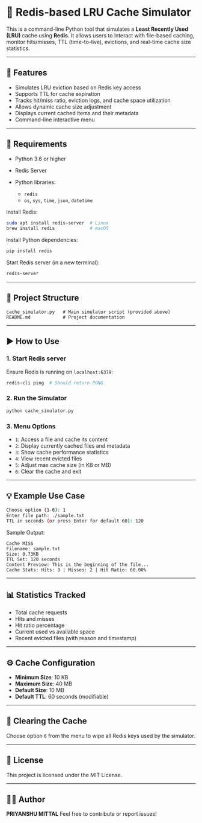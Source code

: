 # 🧠 Redis-based LRU Cache Simulator

This is a command-line Python tool that simulates a **Least Recently Used (LRU)** cache using **Redis**. It allows users to interact with file-based caching, monitor hits/misses, TTL (time-to-live), evictions, and real-time cache size statistics.

---

## 🚀 Features

* Simulates LRU eviction based on Redis key access
* Supports TTL for cache expiration
* Tracks hit/miss ratio, eviction logs, and cache space utilization
* Allows dynamic cache size adjustment
* Displays current cached items and their metadata
* Command-line interactive menu

---

## 🧰 Requirements

* Python 3.6 or higher
* Redis Server
* Python libraries:

  * `redis`
  * `os`, `sys`, `time`, `json`, `datetime`

Install Redis:

```bash
sudo apt install redis-server  # Linux
brew install redis             # macOS
```

Install Python dependencies:

```bash
pip install redis
```

Start Redis server (in a new terminal):

```bash
redis-server
```

---

## 📂 Project Structure

```
cache_simulator.py   # Main simulator script (provided above)
README.md            # Project documentation
```

---

## ▶️ How to Use

### 1. Start Redis server

Ensure Redis is running on `localhost:6379`:

```bash
redis-cli ping  # Should return PONG
```

### 2. Run the Simulator

```bash
python cache_simulator.py
```

### 3. Menu Options

* `1`: Access a file and cache its content
* `2`: Display currently cached files and metadata
* `3`: Show cache performance statistics
* `4`: View recent evicted files
* `5`: Adjust max cache size (in KB or MB)
* `6`: Clear the cache and exit

---

## 💡 Example Use Case

```bash
Choose option (1-6): 1
Enter file path: ./sample.txt
TTL in seconds (or press Enter for default 60): 120
```

Sample Output:

```
Cache MISS
Filename: sample.txt
Size: 0.73KB
TTL Set: 120 seconds
Content Preview: This is the beginning of the file...
Cache Stats: Hits: 3 | Misses: 2 | Hit Ratio: 60.00%
```

---

## 📊 Statistics Tracked

* Total cache requests
* Hits and misses
* Hit ratio percentage
* Current used vs available space
* Recent evicted files (with reason and timestamp)

---

## ⚙️ Cache Configuration

* **Minimum Size**: 10 KB
* **Maximum Size**: 40 MB
* **Default Size**: 10 MB
* **Default TTL**: 60 seconds (modifiable)

---

## 🧼 Clearing the Cache

Choose option `6` from the menu to wipe all Redis keys used by the simulator.

---

## 📜 License

This project is licensed under the MIT License.

---

## 🙋‍♂️ Author

**PRIYANSHU MITTAL**
Feel free to contribute or report issues!

